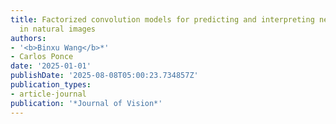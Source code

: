```yaml
---
title: Factorized convolution models for predicting and interpreting neuronal tuning
  in natural images
authors:
- '<b>Binxu Wang</b>*'
- Carlos Ponce
date: '2025-01-01'
publishDate: '2025-08-08T05:00:23.734857Z'
publication_types:
- article-journal
publication: '*Journal of Vision*'
---
```


